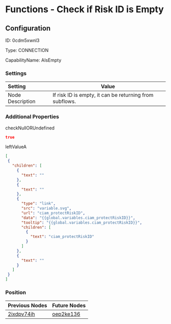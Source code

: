# Functions - Check if Risk ID is Empty
## Configuration
ID:  0cdm5xwnl3

Type: CONNECTION 

CapabilityName: AIsEmpty

### Settings
| Setting | Value  |
| :------------------------ | ---------------------------------------- |
| Node Description | If risk ID is empty, it can be returning from subflows. | 
 




### Additional Properties
checkNullORUndefined
 ```json 
true
```


leftValueA
 ```json 
[
  {
    "children": [
      {
        "text": ""
      },
      {
        "text": ""
      },
      {
        "type": "link",
        "src": "variable.svg",
        "url": "ciam_protectRiskID",
        "data": "{{global.variables.ciam_protectRiskID}}",
        "tooltip": "{{global.variables.ciam_protectRiskID}}",
        "children": [
          {
            "text": "ciam_protectRiskID"
          }
        ]
      },
      {
        "text": ""
      }
    ]
  }
]
```




### Position
| Previous Nodes | Future Nodes |
| :------------- | ------------ |
| [2ixdpv74ih](./2ixdpv74ih.md) | [oep2ke136](./oep2ke136.md) |